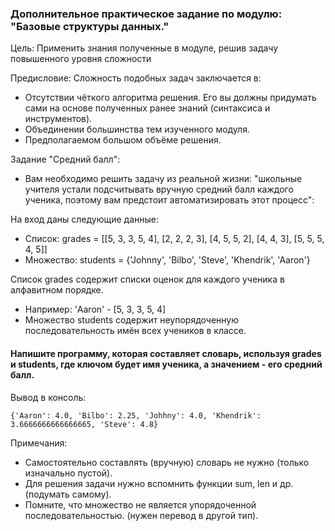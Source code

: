 ### Дополнительное практическое задание по модулю: "Базовые структуры данных."

Цель: Применить знания полученные в модуле, решив задачу повышенного уровня сложности

Предисловие:
Сложность подобных задач заключается в:
- Отсутствии чёткого алгоритма решения. Его вы должны придумать сами на основе полученных ранее знаний (синтаксиса и инструментов).
- Объединении большинства тем изученного модуля.
- Предполагаемом большом объёме решения.

Задание "Средний балл":
- Вам необходимо решить задачу из реальной жизни: "школьные учителя устали подсчитывать вручную средний балл каждого ученика, поэтому вам предстоит автоматизировать этот процесс":

На вход даны следующие данные:
- Список: grades = [[5, 3, 3, 5, 4], [2, 2, 2, 3], [4, 5, 5, 2], [4, 4, 3], [5, 5, 5, 4, 5]]
- Множество: students = {'Johnny', 'Bilbo', 'Steve', 'Khendrik', 'Aaron'}

Список grades содержит списки оценок для каждого ученика в алфавитном порядке.
- Например: 'Aaron' - [5, 3, 3, 5, 4]
- Множество students содержит неупорядоченную последовательность имён всех учеников в классе.

#### Напишите программу, которая составляет словарь, используя grades и students, где ключом будет имя ученика, а значением - его средний балл.

Вывод в консоль:
```
{'Aaron': 4.0, 'Bilbo': 2.25, 'Johhny': 4.0, 'Khendrik': 3.6666666666666665, 'Steve': 4.8}
```


Примечания:
- Самостоятельно составлять (вручную) словарь не нужно (только изначально пустой).
- Для решения задачи нужно вспомнить функции sum, len и др. (подумать самому).
- Помните, что множество не является упорядоченной последовательностью. (нужен перевод в другой тип).